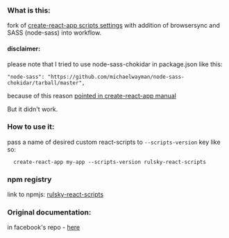 ### What is this:
  fork of [create-react-app scripts settings](https://github.com/facebookincubator/create-react-app/tree/master/packages/react-scripts) with addition of browsersync and SASS (node-sass) into workflow.

#### disclaimer:
  please note that I tried to use node-sass-chokidar in package.json like this:
  ````
  "node-sass": "https://github.com/michaelwayman/node-sass-chokidar/tarball/master",
  ````
  because of this reason [pointed in create-react-app manual](https://github.com/facebookincubator/create-react-app/blob/master/packages/react-scripts/template/README.md#adding-a-css-preprocessor-sass-less-etc)

  But it didn't work.

### How to use it:
pass a name of desired custom react-scripts to `--scripts-version` key like so:

````
  create-react-app my-app --scripts-version rulsky-react-scripts
````


### npm registry
  link to npmjs: [rulsky-react-scripts](https://www.npmjs.com/package/rulsky-react-scripts)


### Original documentation:
  in facebook's repo - [here](https://github.com/facebookincubator/create-react-app/blob/master/packages/react-scripts/README.md)
